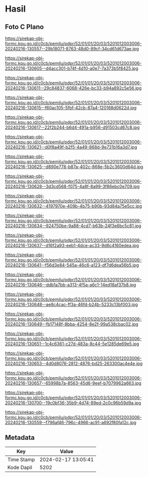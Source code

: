 # Hasil

## Foto C Plano

https://sirekap-obj-formc.kpu.go.id/c0cb/pemilu/pdpr/52/01/01/20/03/5201012003006-20240216-130557--29b18071-8763-48d0-89cf-34cd61d673ae.jpg

https://sirekap-obj-formc.kpu.go.id/c0cb/pemilu/pdpr/52/01/01/20/03/5201012003006-20240216-130605--d4acc301-b74f-4d10-a0e7-7a373b5f8425.jpg

https://sirekap-obj-formc.kpu.go.id/c0cb/pemilu/pdpr/52/01/01/20/03/5201012003006-20240216-130611--29c84837-6068-426e-bc33-b94a892c5e56.jpg

https://sirekap-obj-formc.kpu.go.id/c0cb/pemilu/pdpr/52/01/01/20/03/5201012003006-20240216-130615--f60ac105-5fbf-42cb-87a4-120168d0622d.jpg

https://sirekap-obj-formc.kpu.go.id/c0cb/pemilu/pdpr/52/01/01/20/03/5201012003006-20240216-130617--22f2b244-b6d4-491a-b956-d91503cd67c8.jpg

https://sirekap-obj-formc.kpu.go.id/c0cb/pemilu/pdpr/52/01/01/20/03/5201012003006-20240216-130621--d0f8a49f-b2f5-4a49-868d-9e731b16a3d7.jpg

https://sirekap-obj-formc.kpu.go.id/c0cb/pemilu/pdpr/52/01/01/20/03/5201012003006-20240216-130625--d890e778-b87a-402c-868e-5b2c3600d64d.jpg

https://sirekap-obj-formc.kpu.go.id/c0cb/pemilu/pdpr/52/01/01/20/03/5201012003006-20240216-130628--3d3cd568-f075-4a8f-8a99-3f86ebc0e709.jpg

https://sirekap-obj-formc.kpu.go.id/c0cb/pemilu/pdpr/52/01/01/20/03/5201012003006-20240216-130632--4197970e-409b-4b75-b90b-93d84a75e5cc.jpg

https://sirekap-obj-formc.kpu.go.id/c0cb/pemilu/pdpr/52/01/01/20/03/5201012003006-20240216-130634--924750be-9a88-4cd7-b63b-24f3e6bc5c81.jpg

https://sirekap-obj-formc.kpu.go.id/c0cb/pemilu/pdpr/52/01/01/20/03/5201012003006-20240216-130637--d16f2a93-eeb1-4dce-ac33-9d6c4160edea.jpg

https://sirekap-obj-formc.kpu.go.id/c0cb/pemilu/pdpr/52/01/01/20/03/5201012003006-20240216-130641--f56d3e84-545a-46c6-a123-df7d6dea56b5.jpg

https://sirekap-obj-formc.kpu.go.id/c0cb/pemilu/pdpr/52/01/01/20/03/5201012003006-20240216-130646--ddb1a7bb-a313-4f5a-a6c1-14ed18af37b8.jpg

https://sirekap-obj-formc.kpu.go.id/c0cb/pemilu/pdpr/52/01/01/20/03/5201012003006-20240216-130648--ae8c4cac-ff3a-46fd-b24b-5233c13bf003.jpg

https://sirekap-obj-formc.kpu.go.id/c0cb/pemilu/pdpr/52/01/01/20/03/5201012003006-20240216-130649--fb17148f-8bba-4254-8e2f-99a538cbac02.jpg

https://sirekap-obj-formc.kpu.go.id/c0cb/pemilu/pdpr/52/01/01/20/03/5201012003006-20240216-130651--1c4c6361-c27d-483a-8c44-5e1285de69e5.jpg

https://sirekap-obj-formc.kpu.go.id/c0cb/pemilu/pdpr/52/01/01/20/03/5201012003006-20240216-130653--4d0d8076-2812-4876-bd25-263300ac4e4e.jpg

https://sirekap-obj-formc.kpu.go.id/c0cb/pemilu/pdpr/52/01/01/20/03/5201012003006-20240216-130657--65998b7a-8563-45d6-9eef-b7079962a663.jpg

https://sirekap-obj-formc.kpu.go.id/c0cb/pemilu/pdpr/52/01/01/20/03/5201012003006-20240216-130700--19c0bf36-35b9-4d74-89ed-2c0c96b59d9a.jpg

https://sirekap-obj-formc.kpu.go.id/c0cb/pemilu/pdpr/52/01/01/20/03/5201012003006-20240216-130559--f796af46-796c-4966-ac91-a692f80fa12c.jpg


## Metadata

| Key        | Value               |
| ---------- | ------------------- |
| Time Stamp | 2024-02-17 13:05:41 |
| Kode Dapil | 5202                |



